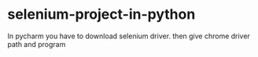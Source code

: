 # selenium-project-in-python

In pycharm you have to download selenium driver.
then give chrome driver path and program 
